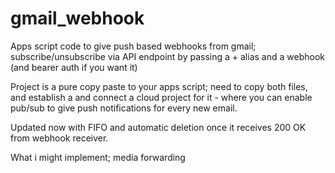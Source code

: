 # gmail_webhook
Apps script code to give push based webhooks from gmail; subscribe/unsubscribe via API endpoint by passing a + alias and a webhook (and bearer auth if you want it)

Project is a pure copy paste to your apps script; need to copy both files, and establish a and connect a cloud project for it - where you can enable pub/sub to give push notifications for every new email.

Updated now with FIFO and automatic deletion once it receives 200 OK from webhook receiver.

What i might implement; media forwarding        


